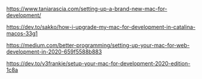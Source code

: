 https://www.taniarascia.com/setting-up-a-brand-new-mac-for-development/

https://dev.to/sakko/how-i-upgrade-my-mac-for-development-in-catalina-macos-33g1

https://medium.com/better-programming/setting-up-your-mac-for-web-development-in-2020-659f5588b883

https://dev.to/v3frankie/setup-your-mac-for-development-2020-edition-1c8a
